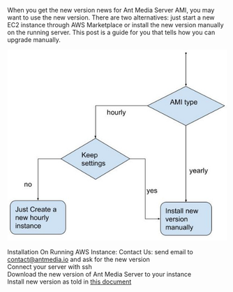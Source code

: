 When you get the new version news for Ant Media Server AMI, you may want to use the new version. There are two alternatives: just start a new EC2 instance through AWS Marketplace or install the new version manually on the running server. This post is a guide for you that tells how you can upgrade manually. 

![](images/awsupgrade.jpg)

Installation On Running AWS Instance: 
Contact Us: send email to contact@antmedia.io and ask for the new version  
Connect your server with ssh  
Download the new version of Ant Media Server to your instance  
Install new version as told in [this document](https://github.com/ant-media/Ant-Media-Server/wiki/Installation)  